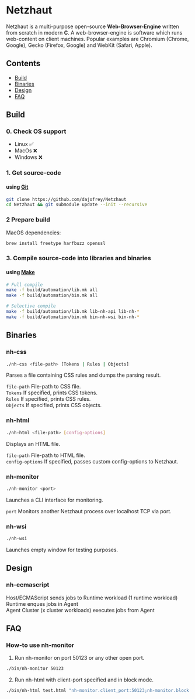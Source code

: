 # Netzhaut
 
Netzhaut is a multi-purpose open-source **Web-Browser-Engine** written from scratch in modern **C**. 
A web-browser-engine is software which runs web-content on client machines. 
Popular examples are Chromium (Chrome, Google), Gecko (Firefox, Google) and WebKit (Safari, Apple).

## Contents
  
 - [Build](#Build)
 - [Binaries](#Binaries)
 - [Design](#Design)
 - [FAQ](#FAQ)

## Build

### 0. Check OS support
* Linux ✅  
* MacOs ❌
* Windows ❌  

### 1. Get source-code
#### using [Git](https://git-scm.com/)
```bash 
git clone https://github.com/dajofrey/Netzhaut
cd Netzhaut && git submodule update --init --recursive
```

### 2 Prepare build

MacOS dependencies:
```bash 
brew install freetype harfbuzz openssl
```

### 3. Compile source-code into libraries and binaries 

#### using [Make](https://en.wikipedia.org/wiki/Make_\(software\))
```bash 
# Full compile
make -f build/automation/lib.mk all 
make -f build/automation/bin.mk all

# Selective compile
make -f build/automation/lib.mk lib-nh-api lib-nh-*
make -f build/automation/bin.mk bin-nh-wsi bin-nh-*
```

## Binaries

### nh-css
```bash
./nh-css <file-path> [Tokens | Rules | Objects]
```
Parses a file containing CSS rules and dumps the parsing result.  

`file-path` File-path to CSS file.  
`Tokens` If specified, prints CSS tokens.  
`Rules` If specified, prints CSS rules.  
`Objects` If specified, prints CSS objects.

### nh-html
```bash
./nh-html <file-path> [config-options]
```  
Displays an HTML file.  

`file-path` File-path to HTML file.  
`config-options` If specified, passes custom config-options to Netzhaut.

### nh-monitor
```bash
./nh-monitor <port>
```  
Launches a CLI interface for monitoring.  

`port` Monitors another Netzhaut process over localhost TCP via port.

### nh-wsi
```bash
./nh-wsi
```
Launches empty window for testing purposes.

## Design

### nh-ecmascript

Host/ECMAScript sends jobs to Runtime workload (1 runtime workload)  
Runtime enques jobs in Agent  
Agent Cluster (x cluster workloads) executes jobs from Agent  

## FAQ

### How-to use nh-monitor
1. Run nh-monitor on port 50123 or any other open port.  
```bash
./bin/nh-monitor 50123
```
2. Run nh-html with client-port specified and in block mode.  
```bash
./bin/nh-html test.html "nh-monitor.client_port:50123;nh-monitor.block:1;nh-core.debug.monitor_on:1;"
```
